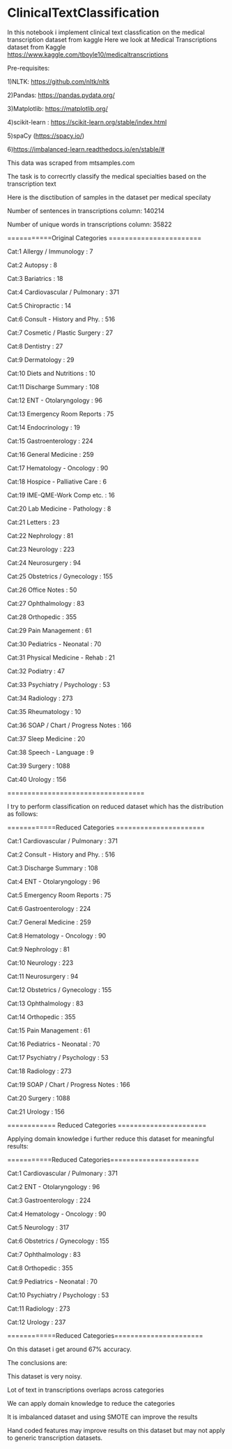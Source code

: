 # ClinicalTextClassification


In this notebook i implement clinical text classfication on the medical transcription dataset from kaggle
Here we look at Medical Transcriptions dataset from Kaggle https://www.kaggle.com/tboyle10/medicaltranscriptions

Pre-requisites: 

1)NLTK: https://github.com/nltk/nltk 

2)Pandas: https://pandas.pydata.org/

3)Matplotlib: https://matplotlib.org/ 

4)scikit-learn : https://scikit-learn.org/stable/index.html

5)spaCy (https://spacy.io/)

6)https://imbalanced-learn.readthedocs.io/en/stable/#


This data was scraped from mtsamples.com

The task is to correcrtly classify the medical specialties based on the transcription text

Here is the disctibution of samples in the dataset per medical specilaty

Number of sentences in transcriptions column: 140214

Number of unique words in transcriptions column: 35822

===========Original Categories =======================

Cat:1  Allergy / Immunology : 7

Cat:2  Autopsy : 8

Cat:3  Bariatrics : 18

Cat:4  Cardiovascular / Pulmonary : 371

Cat:5  Chiropractic : 14

Cat:6  Consult - History and Phy. : 516

Cat:7  Cosmetic / Plastic Surgery : 27

Cat:8  Dentistry : 27

Cat:9  Dermatology : 29

Cat:10  Diets and Nutritions : 10

Cat:11  Discharge Summary : 108

Cat:12  ENT - Otolaryngology : 96

Cat:13  Emergency Room Reports : 75

Cat:14  Endocrinology : 19

Cat:15  Gastroenterology : 224

Cat:16  General Medicine : 259

Cat:17  Hematology - Oncology : 90

Cat:18  Hospice - Palliative Care : 6

Cat:19  IME-QME-Work Comp etc. : 16

Cat:20  Lab Medicine - Pathology : 8

Cat:21  Letters : 23

Cat:22  Nephrology : 81

Cat:23  Neurology : 223

Cat:24  Neurosurgery : 94

Cat:25  Obstetrics / Gynecology : 155

Cat:26  Office Notes : 50

Cat:27  Ophthalmology : 83

Cat:28  Orthopedic : 355

Cat:29  Pain Management : 61

Cat:30  Pediatrics - Neonatal : 70

Cat:31  Physical Medicine - Rehab : 21

Cat:32  Podiatry : 47

Cat:33  Psychiatry / Psychology : 53

Cat:34  Radiology : 273

Cat:35  Rheumatology : 10

Cat:36  SOAP / Chart / Progress Notes : 166

Cat:37  Sleep Medicine : 20

Cat:38  Speech - Language : 9

Cat:39  Surgery : 1088

Cat:40  Urology : 156

==================================

I try to perform classification on reduced dataset which has the distribution as follows:

============Reduced Categories ======================

Cat:1  Cardiovascular / Pulmonary : 371

Cat:2  Consult - History and Phy. : 516

Cat:3  Discharge Summary : 108

Cat:4  ENT - Otolaryngology : 96

Cat:5  Emergency Room Reports : 75

Cat:6  Gastroenterology : 224

Cat:7  General Medicine : 259

Cat:8  Hematology - Oncology : 90

Cat:9  Nephrology : 81

Cat:10  Neurology : 223

Cat:11  Neurosurgery : 94

Cat:12  Obstetrics / Gynecology : 155

Cat:13  Ophthalmology : 83

Cat:14  Orthopedic : 355

Cat:15  Pain Management : 61

Cat:16  Pediatrics - Neonatal : 70

Cat:17  Psychiatry / Psychology : 53

Cat:18  Radiology : 273

Cat:19  SOAP / Chart / Progress Notes : 166

Cat:20  Surgery : 1088

Cat:21  Urology : 156

============ Reduced Categories ======================

Applying domain knowledge i further reduce this dataset for meaningful results:

===========Reduced Categories======================

Cat:1 Cardiovascular / Pulmonary : 371

Cat:2 ENT - Otolaryngology : 96

Cat:3 Gastroenterology : 224

Cat:4 Hematology - Oncology : 90

Cat:5 Neurology : 317

Cat:6 Obstetrics / Gynecology : 155

Cat:7 Ophthalmology : 83

Cat:8 Orthopedic : 355

Cat:9 Pediatrics - Neonatal : 70

Cat:10 Psychiatry / Psychology : 53

Cat:11 Radiology : 273

Cat:12 Urology : 237

============Reduced Categories======================

On this dataset i get around 67% accuracy. 

The conclusions are:

This dataset is very noisy.

Lot of text in transcriptions overlaps across categories

We can apply domain knowledge to reduce the categories

It is imbalanced dataset and using SMOTE can improve the results

Hand coded features may improve results on this dataset but may not apply to generic transcription datasets.



